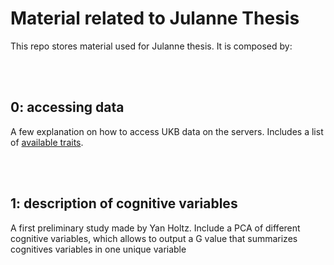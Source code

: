 # Material related to Julanne Thesis

This repo stores material used for Julanne thesis. It is composed by:

<br><br>
## 0: accessing data
A few explanation on how to access UKB data on the servers. Includes a list of [available traits]().


<br><br>
## 1: description of cognitive variables
A first preliminary study made by Yan Holtz. Include a PCA of different cognitive variables, which allows to output a G value that summarizes cognitives variables in one unique variable








